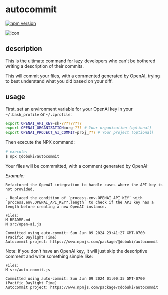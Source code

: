 # autocommit

[![npm version](https://badge.fury.io/js/@dobuki%2Fautocommit.svg)](https://www.npmjs.com/package/@dobuki/autocommit)

![icon](https://jacklehamster.github.io/autocommit/icon.png)

## description

This is the ultimate command for lazy developers who can't be bothered writing a description of their commits.

This will commit your files, with a commented generated by OpenAI, trying to best understand what you did based on your diff.

## usage

First, set an environment variable for your OpenAI key in your `~/.bash_profile` or `~/.zprofile`:

```bash
export OPENAI_API_KEY=sk-?????????
export OPENAI_ORGANIZATION=org-??? # Your organization (optional)
export OPENAI_PROJECT_AI_COMMIT=proj_??? # Your project (optional)
```

Then execute the NPX command:

```bash
# execute:
$ npx @dobuki/autocommit
```

Your files will be commmitted, with a comment generated by OpenAI:

*Example:*

```text
Refactored the OpenAI integration to handle cases where the API key is not provided.

- Replaced the condition of `process.env.OPENAI_API_KEY` with `process.env.OPENAI_API_KEY?.length` to check if the API key has a length before creating a new OpenAI instance.

Files:
M README.md
M src/open-ai.js

Committed using auto-commit: Sun Jun 09 2024 23:41:27 GMT-0700 (Pacific Daylight Time)
Autocommit project: https://www.npmjs.com/package/@dobuki/autocommit
```

Note: If you don't have an OpenAI key, it will just skip the descriptive comment and write something simple like:

```text
Files:
M src/auto-commit.js

Committed using auto-commit: Sun Jun 09 2024 01:00:35 GMT-0700 (Pacific Daylight Time)
Autocommit project: https://www.npmjs.com/package/@dobuki/autocommit
```
